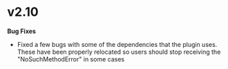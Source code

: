 # v2.10

**Bug Fixes**

* Fixed a few bugs with some of the dependencies that the plugin uses. These have been properly relocated so users should stop receiving the "NoSuchMethodError" in some cases

